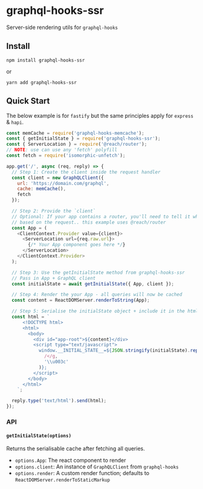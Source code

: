 # graphql-hooks-ssr

Server-side rendering utils for `graphql-hooks`

## Install

`npm install graphql-hooks-ssr`

or

`yarn add graphql-hooks-ssr`

## Quick Start

The below example is for `fastify` but the same principles apply for `express` & `hapi`.

```js
const memCache = require('graphql-hooks-memcache');
const { getInitialState } = require('graphql-hooks-ssr');
const { ServerLocation } = require('@reach/router');
// NOTE: use can use any 'fetch' polyfill
const fetch = require('isomorphic-unfetch');

app.get('/', async (req, reply) => {
  // Step 1: Create the client inside the request handler
  const client = new GraphQLClient({
    url: 'https://domain.com/graphql',
    cache: memCache(),
    fetch
  });

  // Step 2: Provide the `client`
  // Optional: If your app contains a router, you'll need to tell it which route the user is on
  // based on the request.. this example uses @reach/router
  const App = (
    <ClientContext.Provider value={client}>
      <ServerLocation url={req.raw.url}>
        {/* Your App component goes here */}
      </ServerLocation>
    </ClientContext.Provider>
  );

  // Step 3: Use the getInitialState method from graphql-hooks-ssr
  // Pass in App + GraphQL client
  const initialState = await getInitialState({ App, client });

  // Step 4: Render the your App - all queries will now be cached
  const content = ReactDOMServer.renderToString(App);

  // Step 5: Serialise the initialState object + include it in the html payload
  const html = `
      <!DOCTYPE html>
      <html>
        <body>
          <div id="app-root">${content}</div>
          <script type="text/javascript">
            window.__INITIAL_STATE__=${JSON.stringify(initialState).replace(
              /</g,
              '\\u003c'
            )};  
          </script>
        </body>
      </html>
    `;

  reply.type('text/html').send(html);
});
```

### API

#### `getInitialState(options)`

Returns the serialisable cache after fetching all queries.

- `options.App`: The react component to render
- `options.client`: An instance of `GraphQLClient` from `graphql-hooks`
- `options.render`: A custom render function; defaults to `ReactDOMServer.renderToStaticMarkup`

